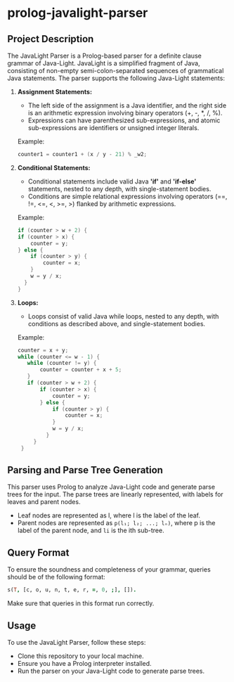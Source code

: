 # prolog-javalight-parser

## Project Description

The JavaLight Parser is a Prolog-based parser for a definite clause grammar of Java-Light. JavaLight is a simplified fragment of Java, consisting of non-empty semi-colon-separated sequences of grammatical Java statements. The parser supports the following Java-Light statements:

1. **Assignment Statements:** 
   - The left side of the assignment is a Java identifier, and the right side is an arithmetic expression involving binary operators (+, -, *, /, %).
   - Expressions can have parenthesized sub-expressions, and atomic sub-expressions are identifiers or unsigned integer literals.

   Example:
   ```java
   counter1 = counter1 + (x / y - 21) % _w2;
   ```

2. **Conditional Statements:**

    - Conditional statements include valid Java **'if'** and **'if-else'** statements, nested to any depth, with single-statement bodies.
    - Conditions are simple relational expressions involving operators (==, !=, <=, <, >=, >) flanked by arithmetic expressions.

    Example:
    ```java
    if (counter > w + 2) {
    if (counter > x) {
        counter = y;
    } else {
        if (counter > y) {
            counter = x;
        }
        w = y / x;
      }
    }
    ```

3. **Loops:**

    - Loops consist of valid Java while loops, nested to any depth, with conditions as described above, and single-statement bodies.

    Example:
   ```java
   counter = x + y;
   while (counter <= w - 1) {
      while (counter != y) {
          counter = counter + x + 5;
      }
      if (counter > w + 2) {
          if (counter > x) {
              counter = y;
          } else {
              if (counter > y) {
                  counter = x;
              }
              w = y / x;
            }
        }
    }
   ```

## Parsing and Parse Tree Generation

This parser uses Prolog to analyze Java-Light code and generate parse trees for the input. The parse trees are linearly represented, with labels for leaves and parent nodes.

  - Leaf nodes are represented as l, where l is the label of the leaf.
- Parent nodes are represented as `p(l₁; l₂; ...; lₙ)`, where p is the label of the parent node, and `li` is the ith sub-tree.

## Query Format

To ensure the soundness and completeness of your grammar, queries should be of the following format:
```prolog
s(T, [c, o, u, n, t, e, r, =, 0, ;], []).
```
Make sure that queries in this format run correctly.

## Usage

To use the JavaLight Parser, follow these steps:

  - Clone this repository to your local machine.
  - Ensure you have a Prolog interpreter installed.
 - Run the parser on your Java-Light code to generate parse trees.
